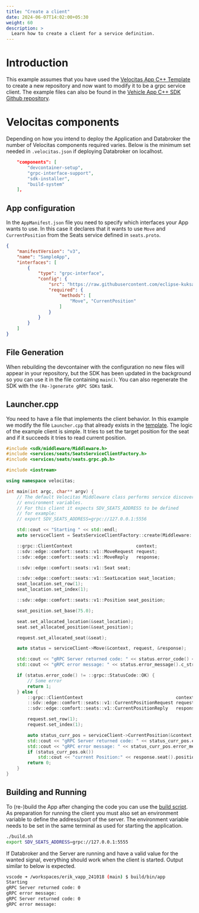 ```yaml
---
title: "Create a client"
date: 2024-06-07T14:02:00+05:30
weight: 60
description: >
  Learn how to create a client for a service definition.
---
```


# Introduction

This example assumes that you have used the [Velocitas App C++ Template](https://github.com/eclipse-velocitas/vehicle-app-cpp-template) to create a new repository and now want to modify it to be a grpc service client.
The example files can also be found in the [Vehicle App C++ SDK Github repository](https://github.com/eclipse-velocitas/vehicle-app-cpp-sdk/tree/main/examples/grpc_client).

# Velocitas components

Depending on how you intend to deploy the Application and Databroker the number of Velocitas components required varies.
Below is the minimum set needed in `.velocitas.json` if deploying Databroker on localhost.

```json
    "components": [
        "devcontainer-setup",
        "grpc-interface-support",
        "sdk-installer",
        "build-system"
    ],
```

## App configuration

In the `AppManifest.json` file you need to specify which interfaces your App wants to use.
In this case it declares that it wants to use `Move` and `CurrentPosition` from the Seats service defined in `seats.proto`.


```json
{
    "manifestVersion": "v3",
    "name": "SampleApp",
    "interfaces": [
        {
            "type": "grpc-interface",
            "config": {
                "src": "https://raw.githubusercontent.com/eclipse-kuksa/kuksa-incubation/0.4.0/seat_service/proto/sdv/edge/comfort/seats/v1/seats.proto",
                "required": {
                    "methods": [
                        "Move", "CurrentPosition"
                    ]
                }
            }
        }
    ]
}
```

## File Generation

When rebuilding the devcontainer with the configuration no new files will appear in your repository, but the SDK has been updated in the background so you can use it in the file containing `main()`.
You can also regenerate the SDK with the `(Re-)generate gRPC SDKs` task.

## Launcher.cpp

You need to have a file that implements the client behavior.
In this example we modify the file `Launcher.cpp` that already exists in the [template](https://github.com/eclipse-velocitas/vehicle-app-cpp-template).
The logic of the example client is simple. It tries to set the target position for the seat and if it succeeds it tries to read current position.

``` cpp
#include <sdk/middleware/Middleware.h>
#include <services/seats/SeatsServiceClientFactory.h>
#include <services/seats/seats.grpc.pb.h>

#include <iostream>

using namespace velocitas;

int main(int argc, char** argv) {
    // The default Velocitas Middleware class performs service discovery by
    // environment variables.
    // For this client it expects SDV_SEATS_ADDRESS to be defined
    // for example:
    // export SDV_SEATS_ADDRESS=grpc://127.0.0.1:5556

    std::cout << "Starting " << std::endl;
    auto serviceClient = SeatsServiceClientFactory::create(Middleware::getInstance());

    ::grpc::ClientContext                        context;
    ::sdv::edge::comfort::seats::v1::MoveRequest request;
    ::sdv::edge::comfort::seats::v1::MoveReply   response;

    ::sdv::edge::comfort::seats::v1::Seat seat;

    ::sdv::edge::comfort::seats::v1::SeatLocation seat_location;
    seat_location.set_row(1);
    seat_location.set_index(1);

    ::sdv::edge::comfort::seats::v1::Position seat_position;

    seat_position.set_base(75.0);

    seat.set_allocated_location(&seat_location);
    seat.set_allocated_position(&seat_position);

    request.set_allocated_seat(&seat);

    auto status = serviceClient->Move(&context, request, &response);

    std::cout << "gRPC Server returned code: " << status.error_code() << std::endl;
    std::cout << "gRPC error message: " << status.error_message().c_str() << std::endl;

    if (status.error_code() != ::grpc::StatusCode::OK) {
        // Some error
        return 1;
    } else {
        ::grpc::ClientContext                                   context;
        ::sdv::edge::comfort::seats::v1::CurrentPositionRequest request;
        ::sdv::edge::comfort::seats::v1::CurrentPositionReply   response;

        request.set_row(1);
        request.set_index(1);

        auto status_curr_pos = serviceClient->CurrentPosition(&context, request, &response);
        std::cout << "gRPC Server returned code: " << status_curr_pos.error_code() << std::endl;
        std::cout << "gRPC error message: " << status_curr_pos.error_message().c_str() << std::endl;
        if (status_curr_pos.ok())
            std::cout << "current Position:" << response.seat().position().base() << std::endl;
        return 0;
    }
}
```

## Building and Running

To (re-)build the App after changing the code you can use the [build script](https://github.com/eclipse-velocitas/vehicle-app-cpp-template/blob/main/build.sh).
As preparation for running the client you must also set an environment variable to define the address/port of the server.
The environment variable needs to be set in the same terminal as used for starting the application.

```bash
./build.sh
export SDV_SEATS_ADDRESS=grpc://127.0.0.1:5555
```

If Databroker and the Server are running and have a valid value for the wanted signal, everything should work when the client is started.
Output similar to below is expected.

```bash
vscode ➜ /workspaces/erik_vapp_241018 (main) $ build/bin/app
Starting
gRPC Server returned code: 0
gRPC error message:
gRPC Server returned code: 0
gRPC error message:
```
